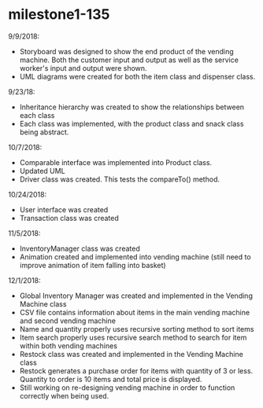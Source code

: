 # milestone1-135
9/9/2018:
- Storyboard was designed to show the end product of the vending machine. Both the customer input and output as well as the service worker's input and output were shown. 
- UML diagrams were created for both the item class and dispenser class.

9/23/18:
- Inheritance hierarchy was created to show the relationships between each class
- Each class was implemented, with the product class and snack class being abstract.

10/7/2018:
- Comparable interface was implemented into Product class.
- Updated UML
- Driver class was created. This tests the compareTo() method.

10/24/2018:
- User interface was created 
- Transaction class was created

11/5/2018:
- InventoryManager class was created
- Animation created and implemented into vending machine (still need to improve animation of item falling into basket)

12/1/2018:
- Global Inventory Manager was created and implemented in the Vending Machine class
- CSV file contains information about items in the main vending machine and second vending machine
- Name and quantity properly uses recursive sorting method to sort items
- Item search properly uses recursive search method to search for item within both vending machines
- Restock class was created and implemented in the Vending Machine class
- Restock generates a purchase order for items with quantity of 3 or less. Quantity to order is 10 items
   and total price is displayed.
- Still working on re-designing vending machine in order to function correctly when being used. 
